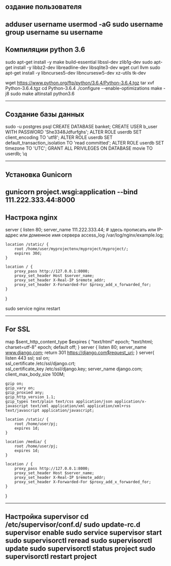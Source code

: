 оздание пользователя
---------------------
adduser username
usermod -aG sudo username
group username
su username
---------------------------------------
Компиляции python 3.6
----------------------
sudo apt-get install -y make build-essential libssl-dev zlib1g-dev
sudo apt-get install -y libbz2-dev libreadline-dev libsqlite3-dev wget curl llvm
sudo apt-get install -y libncurses5-dev  libncursesw5-dev xz-utils tk-dev

wget https://www.python.org/ftp/python/3.6.4/Python-3.6.4.tgz
tar xvf Python-3.6.4.tgz
cd Python-3.6.4
./configure --enable-optimizations
make -j8
sudo make altinstall
python3.6

-----------------------------------------
Создание базы данных
--------------------
sudo -u postgres psql
CREATE DATABASE banket;
CREATE USER b_user WITH PASSWORD 'She3348Jdfurfghs';
ALTER ROLE userdb SET client_encoding TO 'utf8';
ALTER ROLE userdb SET default_transaction_isolation TO 'read committed';
ALTER ROLE userdb SET timezone TO 'UTC';
GRANT ALL PRIVILEGES ON DATABASE movie TO userdb;
\q

----------------------------------------
Установка Gunicorn
------------------
gunicorn project.wsgi:application --bind 111.222.333.44:8000
----------------------------------------
Настрока nginx
--------------
server {
    listen 80;
    server_name 111.222.333.44; # здесь прописать или IP-адрес или доменное имя сервера
    access_log  /var/log/nginx/example.log;
 
    location /static/ {
        root /home/user/myprojectenv/myproject/myproject/;
        expires 30d;
    }
 
    location / {
        proxy_pass http://127.0.0.1:8000; 
        proxy_set_header Host $server_name;
        proxy_set_header X-Real-IP $remote_addr;
        proxy_set_header X-Forwarded-For $proxy_add_x_forwarded_for;
    }
}

sudo service nginx restart

------------------------------------------
For SSL
-------
map $sent_http_content_type $expires {
    "text/html"                 epoch;
    "text/html; charset=utf-8"  epoch;
    default                     off;
}
server {
    listen 80;
    server_name www.django.com;
    return 301 https://django.com$request_uri;
}
server{
    listen 443 ssl;
    ssl on;                                      
    ssl_certificate /etc/ssl/django.crt;     
    ssl_certificate_key /etc/ssl/django.key; 
    server_name django.com;
    client_max_body_size 100M;

    gzip on;
    gzip_vary on;
    gzip_proxied any;
    gzip_http_version 1.1;
    gzip_types text/plain text/css application/json application/x-javascript text/xml application/xml application/xml+rss text/javascript application/javascript;

    location /static/ {
        root /home/user/pj;
        expires 1d;
    }

    location /media/ {
        root /home/user/pj;
        expires 1d;
    }

    location / {
        proxy_pass http://127.0.0.1:8000;
        proxy_set_header Host $server_name;
        proxy_set_header X-Real-IP $remote_addr;
        proxy_set_header X-Forwarded-For $proxy_add_x_forwarded_for;
    }
}

---------------------------------------
Настройка supervisor
cd /etc/supervisor/conf.d/
sudo update-rc.d supervisor enable
sudo service supervisor start
sudo supervisorctl reread
sudo supervisorctl update
sudo supervisorctl status project
sudo supervisorctl restart project
--------------------
